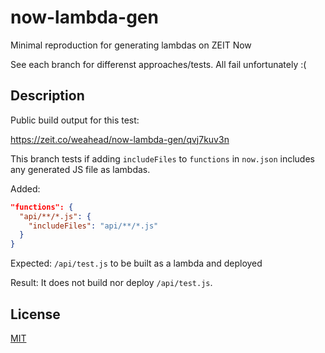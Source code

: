 # now-lambda-gen

Minimal reproduction for generating lambdas on ZEIT Now

See each branch for differenst approaches/tests. All fail unfortunately :(

## Description

Public build output for this test:

https://zeit.co/weahead/now-lambda-gen/qvj7kuv3n

This branch tests if adding `includeFiles` to `functions` in `now.json` includes any generated JS file as lambdas.

Added:
```json
"functions": {
  "api/**/*.js": {
    "includeFiles": "api/**/*.js"
  }
}
```

Expected: `/api/test.js` to be built as a lambda and deployed

Result: It does not build nor deploy `/api/test.js`.

## License

[MIT](LICENSE)
